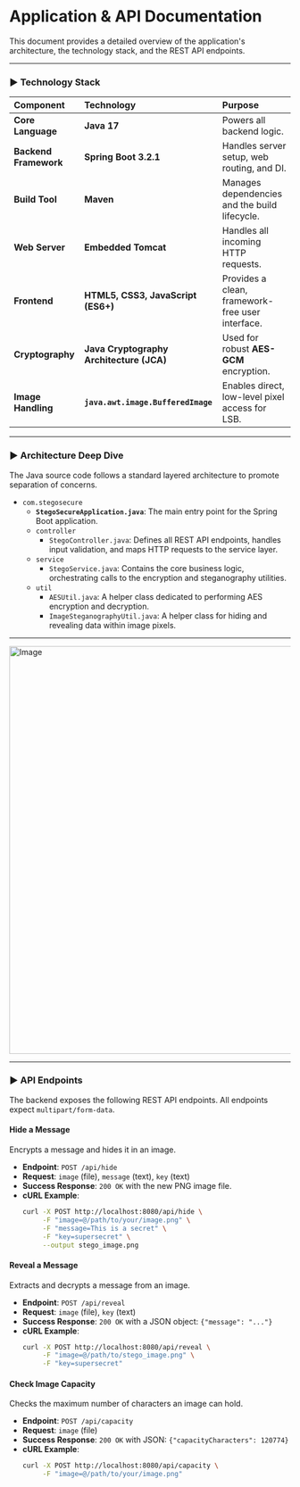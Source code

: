# Application & API Documentation

This document provides a detailed overview of the application's architecture, the technology stack, and the REST API endpoints.

---

### ► Technology Stack

| Component           | Technology                                                                                           | Purpose                                             |
| :------------------ | :--------------------------------------------------------------------------------------------------- | :-------------------------------------------------- |
| **Core Language** | **Java 17** | Powers all backend logic.                           |
| **Backend Framework**| **Spring Boot 3.2.1** | Handles server setup, web routing, and DI.         |
| **Build Tool** | **Maven** | Manages dependencies and the build lifecycle.       |
| **Web Server** | **Embedded Tomcat** | Handles all incoming HTTP requests.                 |
| **Frontend** | **HTML5, CSS3, JavaScript (ES6+)** | Provides a clean, framework-free user interface.    |
| **Cryptography** | **Java Cryptography Architecture (JCA)** | Used for robust **AES-GCM** encryption.               |
| **Image Handling** | **`java.awt.image.BufferedImage`** | Enables direct, low-level pixel access for LSB.     |

---

### ► Architecture Deep Dive

The Java source code follows a standard layered architecture to promote separation of concerns.

* `com.stegosecure`
    * **`StegoSecureApplication.java`**: The main entry point for the Spring Boot application.
    * `controller`
        * `StegoController.java`: Defines all REST API endpoints, handles input validation, and maps HTTP requests to the service layer.
    * `service`
        * `StegoService.java`: Contains the core business logic, orchestrating calls to the encryption and steganography utilities.
    * `util`
        * `AESUtil.java`: A helper class dedicated to performing AES encryption and decryption.
        * `ImageSteganographyUtil.java`: A helper class for hiding and revealing data within image pixels.

---

<img width="842" height="731" alt="Image" src="https://github.com/user-attachments/assets/59a3cadd-fbfc-4aa9-9ea1-c82b4df33aa7" />

---

### ► API Endpoints

The backend exposes the following REST API endpoints. All endpoints expect `multipart/form-data`.

#### Hide a Message
Encrypts a message and hides it in an image.

* **Endpoint**: `POST /api/hide`
* **Request**: `image` (file), `message` (text), `key` (text)
* **Success Response**: `200 OK` with the new PNG image file.
* **cURL Example**:
    ```sh
    curl -X POST http://localhost:8080/api/hide \
         -F "image=@/path/to/your/image.png" \
         -F "message=This is a secret" \
         -F "key=supersecret" \
         --output stego_image.png
    ```

#### Reveal a Message
Extracts and decrypts a message from an image.

* **Endpoint**: `POST /api/reveal`
* **Request**: `image` (file), `key` (text)
* **Success Response**: `200 OK` with a JSON object: `{"message": "..."}`
* **cURL Example**:
    ```sh
    curl -X POST http://localhost:8080/api/reveal \
         -F "image=@/path/to/stego_image.png" \
         -F "key=supersecret"
    ```

#### Check Image Capacity
Checks the maximum number of characters an image can hold.

* **Endpoint**: `POST /api/capacity`
* **Request**: `image` (file)
* **Success Response**: `200 OK` with JSON: `{"capacityCharacters": 120774}`
* **cURL Example**:
    ```sh
    curl -X POST http://localhost:8080/api/capacity \
         -F "image=@/path/to/your/image.png"
    ```
